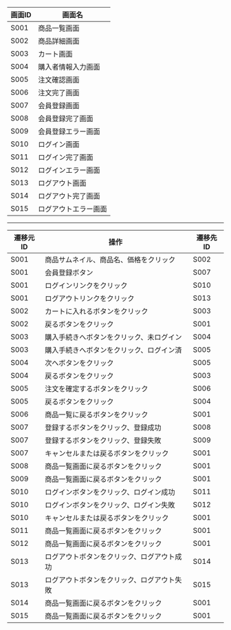 | 画面ID | 画面名                 |
|--------|------------------------|
| S001   | 商品一覧画面           |
| S002   | 商品詳細画面           |
| S003   | カート画面             |
| S004   | 購入者情報入力画面     |
| S005   | 注文確認画面           |
| S006   | 注文完了画面           |
| S007   | 会員登録画面           |
| S008   | 会員登録完了画面       |
| S009   | 会員登録エラー画面     |
| S010   | ログイン画面           |
| S011   | ログイン完了画面       |
| S012   | ログインエラー画面     |
| S013   | ログアウト画面         |
| S014   | ログアウト完了画面     |
| S015   | ログアウトエラー画面   |
---
| 遷移元ID | 操作                                             | 遷移先ID |
|----------|--------------------------------------------------|----------|
| S001     | 商品サムネイル、商品名、価格をクリック           | S002     |
| S001     | 会員登録ボタン                                   | S007     |
| S001     | ログインリンクをクリック                         | S010     |
| S001     | ログアウトリンクをクリック                       | S013     |
| S002     | カートに入れるボタンをクリック                   | S003     |
| S002     | 戻るボタンをクリック                             | S001     |
| S003     | 購入手続きへボタンをクリック、未ログイン         | S004     |
| S003     | 購入手続きへボタンをクリック、ログイン済         | S005     |
| S004     | 次へボタンをクリック                             | S005     |
| S004     | 戻るボタンをクリック                             | S003     |
| S005     | 注文を確定するボタンをクリック                   | S006     |
| S005     | 戻るボタンをクリック                             | S004     |
| S006     | 商品一覧に戻るボタンをクリック                   | S001     |
| S007     | 登録するボタンをクリック、登録成功               | S008     |
| S007     | 登録するボタンをクリック、登録失敗               | S009     |
| S007     | キャンセルまたは戻るボタンをクリック             | S001     |
| S008     | 商品一覧画面に戻るボタンをクリック               | S001     |
| S009     | 商品一覧画面に戻るボタンをクリック               | S001     |
| S010     | ログインボタンをクリック、ログイン成功           | S011     |
| S010     | ログインボタンをクリック、ログイン失敗           | S012     |
| S010     | キャンセルまたは戻るボタンをクリック             | S001     |
| S011     | 商品一覧画面に戻るボタンをクリック               | S001     |
| S012     | 商品一覧画面に戻るボタンをクリック               | S001     |
| S013     | ログアウトボタンをクリック、ログアウト成功       | S014     |
| S013     | ログアウトボタンをクリック、ログアウト失敗       | S015     |
| S014     | 商品一覧画面に戻るボタンをクリック               | S001     |
| S015     | 商品一覧画面に戻るボタンをクリック               | S001     |